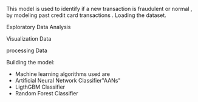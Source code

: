 This model is used to identify if a new transaction is fraudulent or normal , by modeling past credit card transactions .
Loading the dataset.

Exploratory Data Analysis

Visualization Data

processing Data

Building the model:
* Machine learning algorithms used  are 
* Artificial Neural Network Classifier"AANs" 
* LigthGBM Classifier
* Random Forest Classifier
